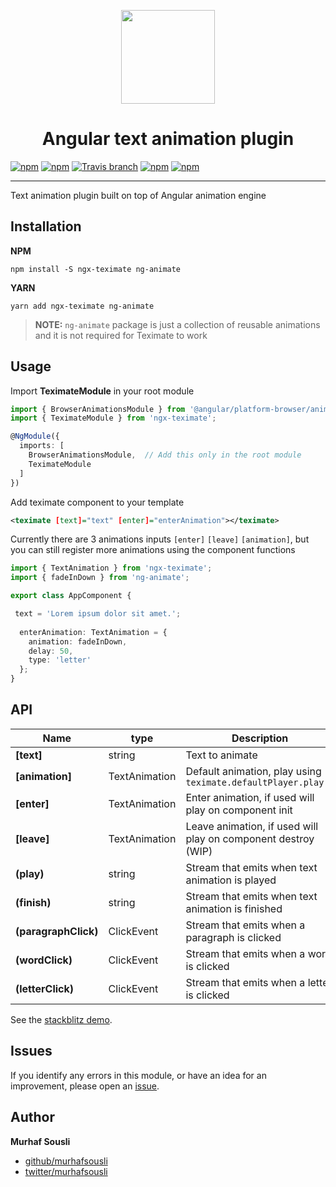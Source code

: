 <p align="center">
  <img height="150px" width="150px" style="text-align: center;" src="https://cdn.rawgit.com/MurhafSousli/ng-teximate/9acbe5dd/assets/logo.svg">
  <h1 align="center">Angular text animation plugin</h1>
</p>

[![npm](https://img.shields.io/badge/demo-online-ed1c46.svg)](https://murhafsousli.github.io/ngx-teximate)
[![npm](https://img.shields.io/npm/v/ngx-teximate.svg?maxAge=2592000?style=plastic)](https://www.npmjs.com/package/ngx-teximate) 
[![Travis branch](https://travis-ci.org/MurhafSousli/ngx-teximate.svg?branch=master)](https://travis-ci.org/MurhafSousli/ngx-teximate) 
[![npm](https://img.shields.io/npm/dt/ngx-teximate.svg?maxAge=2592000?style=plastic)](https://www.npmjs.com/package/ngx-teximate)
[![npm](https://img.shields.io/npm/l/express.svg?maxAge=2592000)](https://github.com/MurhafSousli/ngx-teximate/blob/master/LICENSE)

___

Text animation plugin built on top of Angular animation engine

## Installation

**NPM**

```
npm install -S ngx-teximate ng-animate
```

**YARN**

```
yarn add ngx-teximate ng-animate
```

 > **NOTE:** `ng-animate` package is just a collection of reusable animations and it is not required for Teximate to work


## Usage

Import **TeximateModule** in your root module

```ts
import { BrowserAnimationsModule } from '@angular/platform-browser/animations';
import { TeximateModule } from 'ngx-teximate';

@NgModule({
  imports: [
    BrowserAnimationsModule,  // Add this only in the root module
    TeximateModule
  ]
})
```

Add teximate component to your template

```xml
<teximate [text]="text" [enter]="enterAnimation"></teximate>
```

Currently there are 3 animations inputs `[enter]` `[leave]` `[animation]`, but you can still register more animations using the component functions


```ts
import { TextAnimation } from 'ngx-teximate';
import { fadeInDown } from 'ng-animate';

export class AppComponent {

 text = 'Lorem ipsum dolor sit amet.';
 
  enterAnimation: TextAnimation = {
    animation: fadeInDown,
    delay: 50,
    type: 'letter'
  };
}  
```

## API

| Name                     | type          | Description                                                     |
| ------------------------ |-------------- | --------------------------------------------------------------- |
| **[text]**               | string        | Text to animate                                                 |
| **[animation]**          | TextAnimation | Default animation, play using `teximate.defaultPlayer.play()`   |
| **[enter]**              | TextAnimation | Enter animation, if used will play on component init            |
| **[leave]**              | TextAnimation | Leave animation, if used will play on component destroy (WIP)   |
| **(play)**               | string        | Stream that emits when text animation is played                 |
| **(finish)**             | string        | Stream that emits when text animation is finished               |
| **(paragraphClick)**     | ClickEvent    | Stream that emits when a paragraph is clicked                   |
| **(wordClick)**          | ClickEvent    | Stream that emits when a word is clicked                        |
| **(letterClick)**        | ClickEvent    | Stream that emits when a letter is clicked                      |


See the [stackblitz demo](https://stackblitz.com/edit/ngx-teximate).

## Issues

If you identify any errors in this module, or have an idea for an improvement, please open an [issue](https://github.com/MurhafSousli/ngx-teximate/issues).


## Author

 **Murhaf Sousli**

 - [github/murhafsousli](https://github.com/MurhafSousli)
 - [twitter/murhafsousli](https://twitter.com/MurhafSousli)
